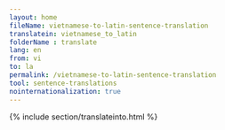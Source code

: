 ```yaml
---
layout: home
fileName: vietnamese-to-latin-sentence-translation
translatein: vietnamese_to_latin
folderName : translate
lang: en
from: vi
to: la
permalink: /vietnamese-to-latin-sentence-translation
tool: sentence-translations
nointernationalization: true
---
```

{% include section/translateinto.html %}
